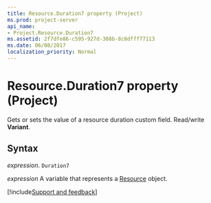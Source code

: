 ```yaml
---
title: Resource.Duration7 property (Project)
ms.prod: project-server
api_name:
- Project.Resource.Duration7
ms.assetid: 2f7dfe86-c595-927d-308b-8c8dfff77113
ms.date: 06/08/2017
localization_priority: Normal
---
```



# Resource.Duration7 property (Project)

 Gets or sets the value of a resource duration custom field. Read/write **Variant**.


## Syntax

_expression_. `Duration7`

_expression_ A variable that represents a [Resource](./Project.Resource.md) object.

[!include[Support and feedback](~/includes/feedback-boilerplate.md)]